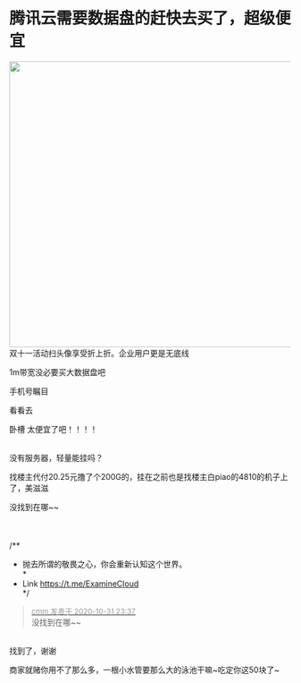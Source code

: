 # 腾讯云需要数据盘的赶快去买了，超级便宜


<img id="aimg_A00x9" onclick="zoom(this, this.src, 0, 0, 0)" class="zoom" width="600" height="511" src="https://i.loli.net/2020/10/31/ML9gfldv8bQ52Rn.jpg" onmouseover="img_onmouseoverfunc(this)" onclick="zoom(this)" style="cursor:pointer" border="0" alt="" /><br />
双十一活动扫头像享受折上折。企业用户更是无底线

1m带宽没必要买大数据盘吧

手机号瞩目

看看去

卧槽 太便宜了吧！！！！<br />
<br />
<img id="aimg_SSQBk" onclick="zoom(this, this.src, 0, 0, 0)" class="zoom" src="https://i.fly2x.cn/images/2020/10/30/1899088283fbc480bc.png" onmouseover="img_onmouseoverfunc(this)" onload="thumbImg(this)" border="0" alt="" />

没有服务器，轻量能挂吗？

找楼主代付20.25元撸了个200G的，挂在之前也是找楼主白piao的4810的机子上了，美滋滋<img src="static/image/smiley/default/lol.gif" smilieid="12" border="0" alt="" />

没找到在哪~~<br />
<br />
<br />
<br />
/**<br />
 * 抛去所谓的敬畏之心，你会重新认知这个世界。<br />
 *<br />
 * Link https://t.me/ExamineCloud<br />
 */

<div class="quote"><blockquote><font size="2"><a href="https://www.hostloc.com/forum.php?mod=redirect&amp;goto=findpost&amp;pid=9383209&amp;ptid=760755" target="_blank"><font color="#999999">cmm 发表于 2020-10-31 23:37</font></a></font><br />
没找到在哪~~</blockquote></div><br />
找到了，谢谢

商家就赌你用不了那么多，一根小水管要那么大的泳池干嘛~吃定你这50块了~
